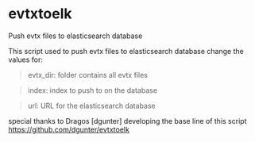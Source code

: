 # evtxtoelk
Push evtx files to elasticsearch database


This script used to push evtx files to elasticsearch database
change the values for:
>evtx_dir: folder contains all evtx files

>index: index to push to on the database

>url: URL for the elasticsearch database

special thanks to Dragos [dgunter] developing the base line of this script
https://github.com/dgunter/evtxtoelk
